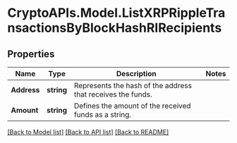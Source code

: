 # CryptoAPIs.Model.ListXRPRippleTransactionsByBlockHashRIRecipients

## Properties

Name | Type | Description | Notes
------------ | ------------- | ------------- | -------------
**Address** | **string** | Represents the hash of the address that receives the funds. | 
**Amount** | **string** | Defines the amount of the received funds as a string. | 

[[Back to Model list]](../README.md#documentation-for-models) [[Back to API list]](../README.md#documentation-for-api-endpoints) [[Back to README]](../README.md)

